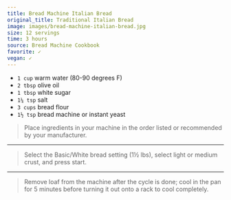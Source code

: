 ```yaml
---
title: Bread Machine Italian Bread
original_title: Traditional Italian Bread
image: images/bread-machine-italian-bread.jpg
size: 12 servings
time: 3 hours
source: Bread Machine Cookbook
favorite: ✓
vegan: ✓
---
```


* `1 cup` warm water (80-90 degrees F)
* `2 tbsp` olive oil
* `1 tbsp` white sugar
* `1¼ tsp` salt 
* `3 cups` bread flour
* `1½ tsp` bread machine or instant yeast

> Place ingredients in your machine in the order listed or recommended by your manufacturer.

---

> Select the Basic/White bread setting (1½ lbs), select light or medium crust, and press start.

---

> Remove loaf from the machine after the cycle is done; cool in the pan for 5 minutes before turning it out onto a rack to cool completely.
